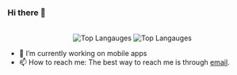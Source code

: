 ### Hi there 👋

<!--![Discord Status](https://kromise.neufang.eu/@me/status)
![Activity](https://kromise.neufang.eu/@me/activity)
![Listening to](https://kromise.neufang.eu/@me/spotify)
![Local Time](https://kromise.neufang.eu/@me/time)-->

<div align="center">
  <br />
  <img alt="Top Langauges" src="https://github-readme-stats.vercel.app/api/top-langs/?username=fabianneufang&hide_border=true" />
  <img alt="Top Langauges" src="https://github-readme-stats.vercel.app/api?username=fabianneufang&show_icons=true&hide_border=true&count_private=true?theme=radical" />
</div>

- 🔭 I’m currently working on mobile apps
- 📫 How to reach me: The best way to reach me is through [email](mailto:fabian@thefabicraft.com).
